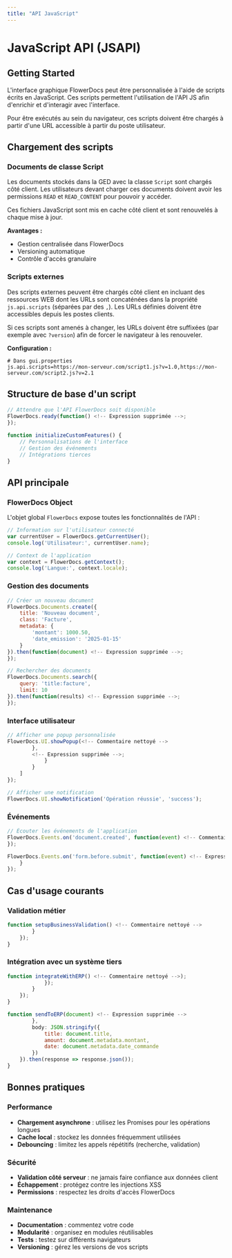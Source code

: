 ```yaml
---
title: "API JavaScript"
---
```


# JavaScript API (JSAPI)

## Getting Started

L'interface graphique FlowerDocs peut être personnalisée à l'aide de scripts écrits en JavaScript. 
Ces scripts permettent l'utilisation de l'API JS afin d'enrichir et d'interagir avec l'interface.

Pour être exécutés au sein du navigateur, ces scripts doivent être chargés à partir d'une URL accessible à partir du poste utilisateur.

## Chargement des scripts

### Documents de classe Script

Les documents stockés dans la GED avec la classe `Script` sont chargés côté client. Les utilisateurs devant charger ces documents doivent avoir les permissions `READ` et `READ_CONTENT` pour pouvoir y accéder.

Ces fichiers JavaScript sont mis en cache côté client et sont renouvelés à chaque mise à jour.

**Avantages :**
- Gestion centralisée dans FlowerDocs
- Versioning automatique
- Contrôle d'accès granulaire

### Scripts externes

Des scripts externes peuvent être chargés côté client en incluant des ressources WEB dont les URLs sont concaténées dans la propriété `js.api.scripts` (séparées par des `,`). Les URLs définies doivent être accessibles depuis les postes clients.

Si ces scripts sont amenés à changer, les URLs doivent être suffixées (par exemple avec `?version`) afin de forcer le navigateur à les renouveler.

**Configuration :**
```properties
# Dans gui.properties
js.api.scripts=https://mon-serveur.com/script1.js?v=1.0,https://mon-serveur.com/script2.js?v=2.1
```

## Structure de base d'un script

```javascript
// Attendre que l'API FlowerDocs soit disponible
FlowerDocs.ready(function() <!-- Expression supprimée -->;
});

function initializeCustomFeatures() {
    // Personnalisations de l'interface
    // Gestion des événements
    // Intégrations tierces
}
```

## API principale

### FlowerDocs Object

L'objet global `FlowerDocs` expose toutes les fonctionnalités de l'API :

```javascript
// Information sur l'utilisateur connecté
var currentUser = FlowerDocs.getCurrentUser();
console.log('Utilisateur:', currentUser.name);

// Context de l'application
var context = FlowerDocs.getContext();
console.log('Langue:', context.locale);
```

### Gestion des documents

```javascript
// Créer un nouveau document
FlowerDocs.Documents.create({
    title: 'Nouveau document',
    class: 'Facture',
    metadata: {
        'montant': 1000.50,
        'date_emission': '2025-01-15'
    }
}).then(function(document) <!-- Expression supprimée -->;
});

// Rechercher des documents
FlowerDocs.Documents.search({
    query: 'title:facture',
    limit: 10
}).then(function(results) <!-- Expression supprimée -->;
});
```

### Interface utilisateur

```javascript
// Afficher une popup personnalisée
FlowerDocs.UI.showPopup(<!-- Commentaire nettoyé -->
        },
        <!-- Expression supprimée -->;
            }
        }
    ]
});

// Afficher une notification
FlowerDocs.UI.showNotification('Opération réussie', 'success');
```

### Événements

```javascript
// Écouter les événements de l'application
FlowerDocs.Events.on('document.created', function(event) <!-- Commentaire nettoyé -->
});

FlowerDocs.Events.on('form.before.submit', function(event) <!-- Expression supprimée -->;
    }
});
```

## Cas d'usage courants

### Validation métier

```javascript
function setupBusinessValidation() <!-- Commentaire nettoyé -->
        }
    });
}
```

### Intégration avec un système tiers

```javascript
function integrateWithERP() <!-- Commentaire nettoyé -->);
            });
        }
    });
}

function sendToERP(document) <!-- Expression supprimée -->
        },
        body: JSON.stringify({
            title: document.title,
            amount: document.metadata.montant,
            date: document.metadata.date_commande
        })
    }).then(response => response.json());
}
```

## Bonnes pratiques

### Performance
- **Chargement asynchrone** : utilisez les Promises pour les opérations longues
- **Cache local** : stockez les données fréquemment utilisées
- **Debouncing** : limitez les appels répétitifs (recherche, validation)

### Sécurité
- **Validation côté serveur** : ne jamais faire confiance aux données client
- **Échappement** : protégez contre les injections XSS
- **Permissions** : respectez les droits d'accès FlowerDocs

### Maintenance
- **Documentation** : commentez votre code
- **Modularité** : organisez en modules réutilisables
- **Tests** : testez sur différents navigateurs
- **Versioning** : gérez les versions de vos scripts